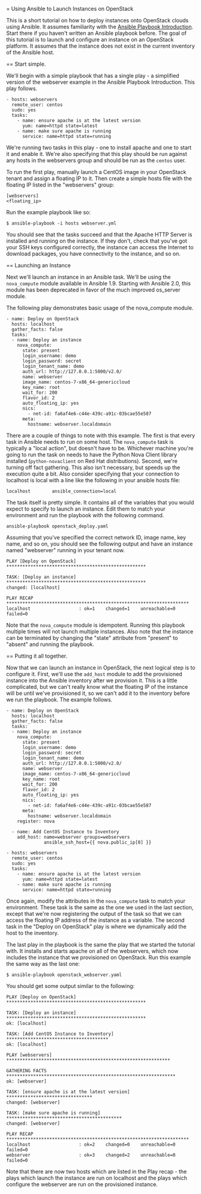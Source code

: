 = Using Ansible to Launch Instances on OpenStack 

This is a short tutorial on how to deploy instances onto OpenStack
clouds using Ansible.  It assumes familiarity with the [Ansible
Playbook
Introduction](http://docs.ansible.com/ansible/playbooks_intro.html).
Start there if you haven't written an Ansible playbook before.  The
goal of this tutorial is to launch and configure an instance on an
OpenStack platform.  It assumes that the instance does not exist in
the current inventory of the Ansible host.

== Start simple.

We'll begin with a simple playbook that has a single play - a
simplified version of the webserver example in the Ansible Playbook
Introduction.  This play follows.

```
- hosts: webservers
  remote_user: centos
  sudo: yes
  tasks:
    - name: ensure apache is at the latest version
      yum: name=httpd state=latest
    - name: make sure apache is running
      service: name=httpd state=running
```

We're running two tasks in this play - one to install apache and one
to start it and enable it.  We're also specifying that this play
should be run against any hosts in the webservers group and should be
run as the `centos` user.

To run the first play, manually launch a CentOS image in your
OpenStack tenant and assign a floating IP to it.  Then create a simple
hosts file with the floating IP listed in the "webservers" group:

```
[webservers]
<floating_ip>
```

Run the example playbook like so:

```
$ ansible-playbook -i hosts webserver.yml
```

You should see that the tasks succeed and that the Apache HTTP Server
is installed and running on the instance.  If they don't, check that
you've got your SSH keys configured correctly, the instance can access
the Internet to download packages, you have connectivity to the
instance, and so on.

== Launching an Instance

Next we'll launch an instance in an Ansible task.  We'll be using the
`nova_compute` module available in Ansible 1.9.  Starting with Ansible
2.0, this module has been deprecated in favor of the much improved
os_server module.

The following play demonstrates basic usage of the nova_compute module.

```
- name: Deploy on OpenStack
  hosts: localhost
  gather_facts: false
  tasks:
  - name: Deploy an instance
    nova_compute:
      state: present
      login_username: demo
      login_password: secret
      login_tenant_name: demo
      auth_url: http://127.0.0.1:5000/v2.0/
      name: webserver
      image_name: centos-7-x86_64-genericcloud
      key_name: root
      wait_for: 200
      flavor_id: 2
      auto_floating_ip: yes
      nics:
        - net-id: fa6af4e6-c44e-439c-a91c-03bcae55e587
      meta:
        hostname: webserver.localdomain
```

There are a couple of things to note with this example.  The first is
that every task in Ansible needs to run on some host.  The `nova_compute`
task is typically a "local action", but doesn't have to be.  Whichever
machine you're going to run the task on needs to have the Python Nova
Client library installed (`python-novaclient` on Red Hat
distributions).  Second, we're turning off fact gathering.  This also
isn't necessary, but speeds up the execution quite a bit.  Also
consider specifying that your connection to localhost is local with a
line like the following in your ansible hosts file:

```
localhost        ansible_connection=local
```

The task itself is pretty simple.  It contains all of the variables
that you would expect to specify to launch an instance.  Edit them to
match your environment and run the playbook with the following command.

```
ansible-playbook openstack_deploy.yaml
```

Assuming that you've specified the correct network ID, image name, key
name, and so on, you should see the following output and have an
instance named "webserver" running in your tenant now.

```
PLAY [Deploy on OpenStack] **************************************************** 

TASK: [Deploy an instance] **************************************************** 
changed: [localhost]

PLAY RECAP ******************************************************************** 
localhost                  : ok=1    changed=1    unreachable=0    failed=0   

```

Note that the `nova_compute` module is idempotent.  Running this
playbook multiple times will not launch multiple instances.  Also note
that the instance can be terminated by changing the "state" attribute
from "present" to "absent" and running the playbook.

== Putting it all together.

Now that we can launch an instance in OpenStack, the next logical step
is to configure it.  First, we'll use the `add_host` module to add the
provisioned instance into the Ansible inventory after we provision it.
This is a little complicated, but we can't really know what the
floating IP of the instance will be until we've provisioned it, so we
can't add it to the inventory before we run the playbook.  The example
follows.

```
- name: Deploy on OpenStack
  hosts: localhost
  gather_facts: false
  tasks:
  - name: Deploy an instance
    nova_compute:
      state: present
      login_username: demo
      login_password: secret
      login_tenant_name: demo
      auth_url: http://127.0.0.1:5000/v2.0/
      name: webserver
      image_name: centos-7-x86_64-genericcloud
      key_name: root
      wait_for: 200
      flavor_id: 2
      auto_floating_ip: yes
      nics:
        - net-id: fa6af4e6-c44e-439c-a91c-03bcae55e587
      meta:
        hostname: webserver.localdomain
    register: nova

  - name: Add CentOS Instance to Inventory
    add_host: name=webserver groups=webservers
              ansible_ssh_host={{ nova.public_ip[0] }} 
  
- hosts: webservers
  remote_user: centos
  sudo: yes
  tasks:
    - name: ensure apache is at the latest version
      yum: name=httpd state=latest
    - name: make sure apache is running
      service: name=httpd state=running
```

Once again, modify the attributes in the `nova_compute` task to match
your environment.  These task is the same as the one we used in the
last section, except that we're now registering the output of the task
so that we can access the floating IP address of the instance as a
variable.  The second task in the "Deploy on OpenStack" play is where
we dynamically add the host to the inventory.

The last play in the playbook is the same the play that we started the
tutorial with.  It installs and starts apache on all of the
webservers, which now includes the instance that we provisioned on
OpenStack.  Run this example the same way as the last one:

```
$ ansible-playbook openstack_webserver.yaml
```

You should get some output similar to the following:

```
PLAY [Deploy on OpenStack] **************************************************** 

TASK: [Deploy an instance] **************************************************** 
ok: [localhost]

TASK: [Add CentOS Instance to Inventory] ************************************** 
ok: [localhost]

PLAY [webservers] ************************************************************* 

GATHERING FACTS *************************************************************** 
ok: [webserver]

TASK: [ensure apache is at the latest version] ******************************** 
changed: [webserver]

TASK: [make sure apache is running] ******************************************* 
changed: [webserver]

PLAY RECAP ******************************************************************** 
localhost                  : ok=2    changed=0    unreachable=0    failed=0   
webserver                  : ok=3    changed=2    unreachable=0    failed=0   
```

Note that there are now two hosts which are listed in the Play recap -
the plays which launch the instance are run on localhost and the plays
which configure the webserver are run on the provisioned instance.

